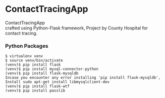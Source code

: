 # ContactTracingApp
ContactTracingApp <br>
crafted using Python-Flask framework, Project by County Hospital for contact tracing.

<h3>Python Packages</h3>

```
$ virtualenv venv
$ source venv/bin/activate
(venv)$ pip install flask
(venv)$ pip install mysql-connector-python
(venv)$ pip install flask-mysqldb
Incase you encounter any error installing 'pip install flask-mysqldb',
Install sudo apt-get install libmysqlclient-dev 
(venv)$ pip install flask-wtf
(venv)$ pip install passlib

```

